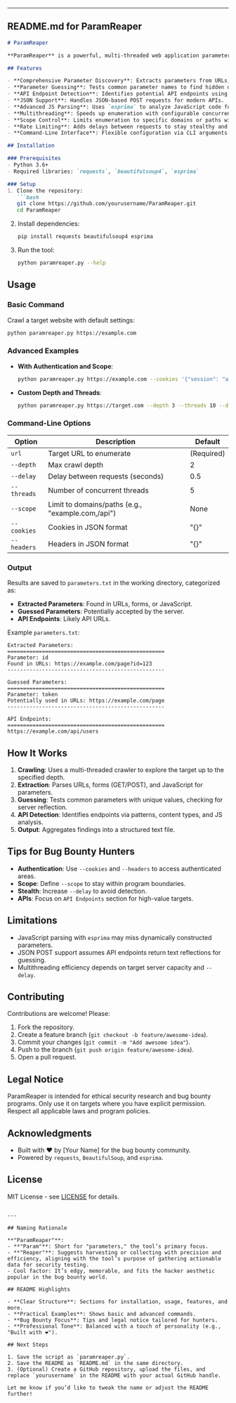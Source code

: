 

---

## README.md for ParamReaper

```markdown
# ParamReaper

**ParamReaper** is a powerful, multi-threaded web application parameter enumeration tool built for bug bounty hunters and security researchers. It crawls websites, extracts parameters from URLs, forms, and JavaScript, guesses hidden parameters, and identifies API endpoints—all while respecting scope and rate limits. Whether you're hunting for XSS, SQLi, or SSRF vulnerabilities, ParamReaper is your go-to tool for uncovering the hidden variables that matter.

## Features

- **Comprehensive Parameter Discovery**: Extracts parameters from URLs, HTML forms (GET/POST), and JavaScript files.
- **Parameter Guessing**: Tests common parameter names to find hidden or undocumented inputs.
- **API Endpoint Detection**: Identifies potential API endpoints using patterns and content types.
- **JSON Support**: Handles JSON-based POST requests for modern APIs.
- **Advanced JS Parsing**: Uses `esprima` to analyze JavaScript code for parameters and endpoints.
- **Multithreading**: Speeds up enumeration with configurable concurrent threads.
- **Scope Control**: Limits enumeration to specific domains or paths with the `--scope` option.
- **Rate Limiting**: Adds delays between requests to stay stealthy and respectful.
- **Command-Line Interface**: Flexible configuration via CLI arguments.

## Installation

### Prerequisites
- Python 3.6+
- Required libraries: `requests`, `beautifulsoup4`, `esprima`

### Setup
1. Clone the repository:
   ```bash
   git clone https://github.com/yourusername/ParamReaper.git
   cd ParamReaper
   ```
2. Install dependencies:
   ```bash
   pip install requests beautifulsoup4 esprima
   ```
3. Run the tool:
   ```bash
   python paramreaper.py --help
   ```

## Usage

### Basic Command
Crawl a target website with default settings:
```bash
python paramreaper.py https://example.com
```

### Advanced Examples
- **With Authentication and Scope**:
  ```bash
  python paramreaper.py https://example.com --cookies '{"session": "abc123"}' --headers '{"Authorization": "Bearer xyz"}' --scope "example.com,/api"
  ```
- **Custom Depth and Threads**:
  ```bash
  python paramreaper.py https://target.com --depth 3 --threads 10 --delay 1
  ```

### Command-Line Options
| Option       | Description                              | Default       |
|--------------|------------------------------------------|---------------|
| `url`        | Target URL to enumerate                 | (Required)    |
| `--depth`    | Max crawl depth                         | 2             |
| `--delay`    | Delay between requests (seconds)        | 0.5           |
| `--threads`  | Number of concurrent threads            | 5             |
| `--scope`    | Limit to domains/paths (e.g., "example.com,/api") | None |
| `--cookies`  | Cookies in JSON format                  | "{}"          |
| `--headers`  | Headers in JSON format                  | "{}"          |

### Output
Results are saved to `parameters.txt` in the working directory, categorized as:
- **Extracted Parameters**: Found in URLs, forms, or JavaScript.
- **Guessed Parameters**: Potentially accepted by the server.
- **API Endpoints**: Likely API URLs.

Example `parameters.txt`:
```
Extracted Parameters:
==================================================
Parameter: id
Found in URLs: https://example.com/page?id=123
--------------------------------------------------

Guessed Parameters:
==================================================
Parameter: token
Potentially used in URLs: https://example.com/page
--------------------------------------------------

API Endpoints:
==================================================
https://example.com/api/users
```

## How It Works

1. **Crawling**: Uses a multi-threaded crawler to explore the target up to the specified depth.
2. **Extraction**: Parses URLs, forms (GET/POST), and JavaScript for parameters.
3. **Guessing**: Tests common parameters with unique values, checking for server reflection.
4. **API Detection**: Identifies endpoints via patterns, content types, and JS analysis.
5. **Output**: Aggregates findings into a structured text file.

## Tips for Bug Bounty Hunters

- **Authentication**: Use `--cookies` and `--headers` to access authenticated areas.
- **Scope**: Define `--scope` to stay within program boundaries.
- **Stealth**: Increase `--delay` to avoid detection.
- **APIs**: Focus on `API Endpoints` section for high-value targets.

## Limitations

- JavaScript parsing with `esprima` may miss dynamically constructed parameters.
- JSON POST support assumes API endpoints return text reflections for guessing.
- Multithreading efficiency depends on target server capacity and `--delay`.

## Contributing

Contributions are welcome! Please:
1. Fork the repository.
2. Create a feature branch (`git checkout -b feature/awesome-idea`).
3. Commit your changes (`git commit -m "Add awesome idea"`).
4. Push to the branch (`git push origin feature/awesome-idea`).
5. Open a pull request.

## Legal Notice

ParamReaper is intended for ethical security research and bug bounty programs. Only use it on targets where you have explicit permission. Respect all applicable laws and program policies.

## Acknowledgments

- Built with ❤️ by [Your Name] for the bug bounty community.
- Powered by `requests`, `BeautifulSoup`, and `esprima`.

## License

MIT License - see [LICENSE](LICENSE) for details.
```

---

## Naming Rationale

**"ParamReaper"**:
- **"Param"**: Short for "parameters," the tool’s primary focus.
- **"Reaper"**: Suggests harvesting or collecting with precision and efficiency, aligning with the tool’s purpose of gathering actionable data for security testing.
- Cool factor: It’s edgy, memorable, and fits the hacker aesthetic popular in the bug bounty world.

## README Highlights

- **Clear Structure**: Sections for installation, usage, features, and more.
- **Practical Examples**: Shows basic and advanced commands.
- **Bug Bounty Focus**: Tips and legal notice tailored for hunters.
- **Professional Tone**: Balanced with a touch of personality (e.g., "Built with ❤️").

## Next Steps

1. Save the script as `paramreaper.py`.
2. Save the README as `README.md` in the same directory.
3. (Optional) Create a GitHub repository, upload the files, and replace `yourusername` in the README with your actual GitHub handle.

Let me know if you’d like to tweak the name or adjust the README further!